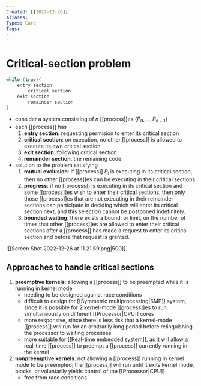 ```yaml
---
Created: [[2022-12-26]]
Aliases: 
Types: Card
Tags: 
- 
---
```

# Critical-section problem
```C
while (true){
	entry section
		critical section
	exit section
		remainder section
}
```
- consider a system consisting of $n$ [[process]]es $\{P_0, \dots,P_{n-1}\}$
- each [[process]] has
  1. **entry section**: requesting permision to enter its critical section
  2. **critical section**: on execution, no other [[process]] is allowed to execute its own critical section
  3. **exit section**: following critical section
  4. **remainder section**: the remaining code
- solution to the problem satisfying
  1. **mutual exclusion**: if [[process]] $P_i$ is executing in its critical section, then no other [[process]]es can be executing in their critical sections
  2. **progress**: if no [[process]] is executing in its critical section and some [[process]]es wish to enter their critical sections, then only those [[process]]es that are not executing in their remainder sections can participate in deciding which will enter its critical section next, and this selection cannot be postponed indefinitely. 
  3. **bounded waiting**: there exists a bound, or limit, on the number of times that other [[process]]es are allowed to enter their critical sections after a [[process]] has made a request to enter its critical section and before that request is granted. 

![[Screen Shot 2022-12-26 at 11.21.59.png|500]]
## Approaches to handle critical sections
1. **preemptive kernels**: allowing a [[process]] to be preempted while it is running in kernel mode
   - needing to be designed against race conditions
   - difficult to design for [[Symmetric multiprocessing|SMP]] system, since it is possible for 2 kernel-mode [[process]]es to run simultaneously on different [[Processor|CPU]] cores
   - more responsive, since there is less risk that a kernel-mode [[process]] will run for an arbitrarily long period before relinquishing the processor to waiting processes
   - more suitable for [[Real-time embedded system]], as it will allow a real-time [[process]] to preempt a [[process]] currently running in the kernel
2. **nonpreemptive kernels**: not allowing a [[process]] running in kernel mode to be preempted; the [[process]] will run until it exits kernel mode, blocks, or voluntarily yields control of the [[Processor|CPU]]
   - free from race conditions
